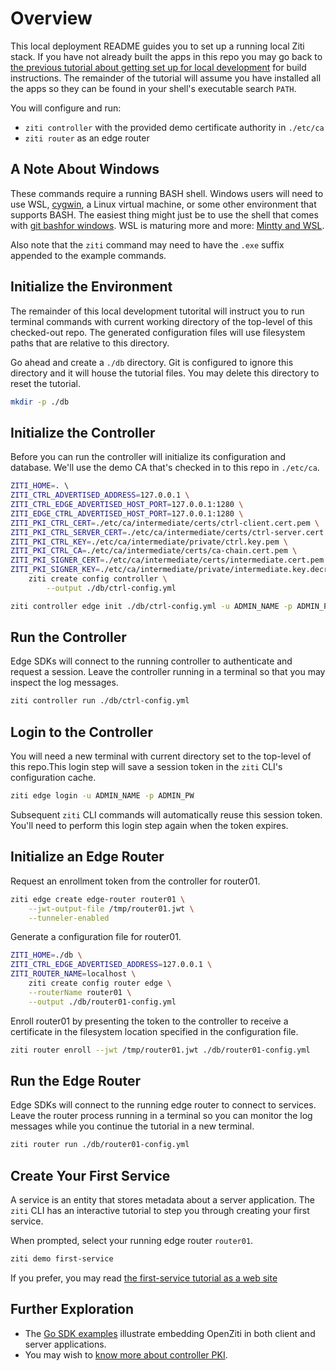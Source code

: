 # Overview

This local deployment README guides you to set up a running local Ziti stack. If you have not already built the apps in this repo you may go back
to [the previous tutorial about getting set up for local development](./002-local-dev.md) for build instructions. The remainder of the tutorial will assume you have installed all the apps so they can
be found in your shell's executable search `PATH`.

You will configure and run:

- `ziti controller` with the provided demo certificate authority in `./etc/ca`
- `ziti router` as an edge router

## A Note About Windows

These commands require a running BASH shell. Windows users will need to use WSL, [cygwin](https://www.cygwin.com/), a Linux virtual machine, or some other environment that supports BASH. The easiest
thing might just be to use the shell that comes with [git bashfor windows](https://gitforwindows.org/). WSL is maturing more and more: [Mintty and WSL](https://github.com/mintty/wsltty).

Also note that the `ziti` command may need to have the `.exe` suffix appended to the example commands.

## Initialize the Environment

The remainder of this local development tutorital will instruct you to run terminal commands with current working directory of the top-level of this checked-out repo. The generated configuration files
will use filesystem paths that are relative to this directory.

Go ahead and create a `./db` directory. Git is configured to ignore this directory and it will house the tutorial files. You may delete this directory to reset the tutorial.

```bash
mkdir -p ./db
```

## Initialize the Controller

Before you can run the controller will initialize its configuration and database. We'll use the demo CA that's checked in to this repo in `./etc/ca`.

```bash
ZITI_HOME=. \                              
ZITI_CTRL_ADVERTISED_ADDRESS=127.0.0.1 \
ZITI_CTRL_EDGE_ADVERTISED_HOST_PORT=127.0.0.1:1280 \
ZITI_EDGE_CTRL_ADVERTISED_HOST_PORT=127.0.0.1:1280 \
ZITI_PKI_CTRL_CERT=./etc/ca/intermediate/certs/ctrl-client.cert.pem \
ZITI_PKI_CTRL_SERVER_CERT=./etc/ca/intermediate/certs/ctrl-server.cert.pem \
ZITI_PKI_CTRL_KEY=./etc/ca/intermediate/private/ctrl.key.pem \
ZITI_PKI_CTRL_CA=./etc/ca/intermediate/certs/ca-chain.cert.pem \
ZITI_PKI_SIGNER_CERT=./etc/ca/intermediate/certs/intermediate.cert.pem \
ZITI_PKI_SIGNER_KEY=./etc/ca/intermediate/private/intermediate.key.decrypted.pem \
    ziti create config controller \
        --output ./db/ctrl-config.yml
```

```bash
ziti controller edge init ./db/ctrl-config.yml -u ADMIN_NAME -p ADMIN_PW
```

## Run the Controller

Edge SDKs will connect to the running controller to authenticate and request a session. Leave the controller running in a terminal so that you may inspect the log messages.

```bash
ziti controller run ./db/ctrl-config.yml
```

## Login to the Controller

You will need a new terminal with current directory set to the top-level of this repo.This login step will save a session token in the `ziti` CLI's configuration cache.

```bash
ziti edge login -u ADMIN_NAME -p ADMIN_PW
```

Subsequent `ziti` CLI commands will automatically reuse this session token. You'll need to perform this login step again when the token expires.

## Initialize an Edge Router

Request an enrollment token from the controller for router01.

```bash
ziti edge create edge-router router01 \
    --jwt-output-file /tmp/router01.jwt \
    --tunneler-enabled
```

Generate a configuration file for router01.

```bash
ZITI_HOME=./db \
ZITI_CTRL_EDGE_ADVERTISED_ADDRESS=127.0.0.1 \
ZITI_ROUTER_NAME=localhost \
    ziti create config router edge \
    --routerName router01 \
    --output ./db/router01-config.yml
```

Enroll router01 by presenting the token to the controller to receive a certificate in the filesystem location specified in the configuration file.

```bash
ziti router enroll --jwt /tmp/router01.jwt ./db/router01-config.yml
```

## Run the Edge Router

Edge SDKs will connect to the running edge router to connect to services. Leave the router process running in a terminal so you can monitor the log messages while you continue the tutorial in a new
terminal.

```bash
ziti router run ./db/router01-config.yml
```

## Create Your First Service

A service is an entity that stores metadata about a server application. The `ziti` CLI has an interactive tutorial to step you through creating your first service.

When prompted, select your running edge router `router01`.

```bash
ziti demo first-service
```

If you prefer, you may read [the first-service tutorial as a web site](../ziti/cmd/demo/tutorials/first-service.md)

## Further Exploration

- The [Go SDK examples](https://github.com/openziti/sdk-golang/tree/main/example#readme) illustrate embedding OpenZiti in both client and server applications.
- You may wish to [know more about controller PKI](./004-controller-pki.md).
